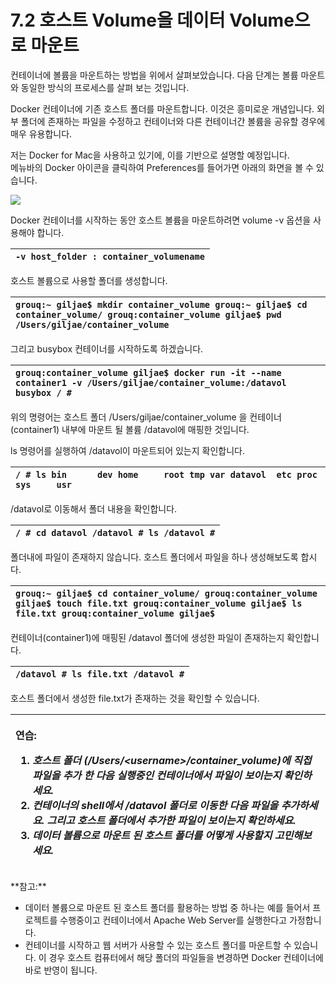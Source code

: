 # 7.2 호스트 Volume을 데이터 Volume으로 마운트

컨테이너에 볼륨을 마운트하는 방법을 위에서 살펴보았습니다. 다음 단계는 볼륨 마운트와 동일한 방식의 프로세스를 살펴 보는 것입니다.

Docker 컨테이너에 기존 호스트 폴더를 마운트합니다. 이것은 흥미로운 개념입니다. 외부 폴더에 존재하는 파일을 수정하고 컨테이너와 다른 컨테이너간 볼륨을 공유할 경우에 매우 유용합니다.

저는 Docker for Mac을 사용하고 있기에, 이를 기반으로 설명할 예정입니다.  
메뉴바의 Docker 아이콘을 클릭하여 Preferences를 들어가면 아래의 화면을 볼 수 있습니다.

![](https://lh6.googleusercontent.com/sibvHvnIubV1-B4Y9d8URd4xDrjqN6ZVHconveUnXxpg7ChgHNhXhGmGvAACDbgWGCQSos9-vdAGgKAPTrQyYkDBBRCW_ShjG0LGZrJ4lZ7fjJTM2U1v0769Dwu2a_ezmT7k4iWA)

Docker 컨테이너를 시작하는 동안 호스트 볼륨을 마운트하려면 volume -v 옵션을 사용해야 합니다.

| `-v host_folder : container_volumename` |
| :--- |


호스트 볼륨으로 사용할 폴더를 생성합니다.

| `grouq:~ giljae$ mkdir container_volume grouq:~ giljae$ cd container_volume/ grouq:container_volume giljae$ pwd /Users/giljae/container_volume` |
| :--- |


그리고 busybox 컨테이너를 시작하도록 하겠습니다.

| `grouq:container_volume giljae$ docker run -it --name container1 -v /Users/giljae/container_volume:/datavol busybox / #` |
| :--- |


위의 명령어는 호스트 폴더 /Users/giljae/container\_volume 을 컨테이너\(container1\) 내부에 마운트 될 볼륨 /datavol에 매핑한 것입니다.

ls 명령어를 실행하여 /datavol이 마운트되어 있는지 확인합니다.

| `/ # ls bin      dev home     root tmp var datavol  etc proc     sys     usr` |
| :--- |


/datavol로 이동해서 폴더 내용을 확인합니다.

| `/ # cd datavol /datavol # ls /datavol #` |
| :--- |


폴더내에 파일이 존재하지 않습니다. 호스트 폴더에서 파일을 하나 생성해보도록 합시다.

| `grouq:~ giljae$ cd container_volume/ grouq:container_volume giljae$ touch file.txt grouq:container_volume giljae$ ls file.txt grouq:container_volume giljae$` |
| :--- |


컨테이너\(container1\)에 매핑된 /datavol 폴더에 생성한 파일이 존재하는지 확인합니다.

| `/datavol # ls file.txt /datavol #` |
| :--- |


호스트 폴더에서 생성한 file.txt가 존재하는 것을 확인할 수 있습니다.

<table>
  <thead>
    <tr>
      <th style="text-align:left">
        <p><b>&#xC5F0;&#xC2B5;:</b>
        </p>
        <ol>
          <li><em><b>&#xD638;&#xC2A4;&#xD2B8; &#xD3F4;&#xB354; (/Users/&lt;username&gt;/container_volume)&#xC5D0; &#xC9C1;&#xC811; &#xD30C;&#xC77C;&#xC744; &#xCD94;&#xAC00; &#xD55C; &#xB2E4;&#xC74C; &#xC2E4;&#xD589;&#xC911;&#xC778; &#xCEE8;&#xD14C;&#xC774;&#xB108;&#xC5D0;&#xC11C; &#xD30C;&#xC77C;&#xC774; &#xBCF4;&#xC774;&#xB294;&#xC9C0; &#xD655;&#xC778;&#xD558;&#xC138;&#xC694;.</b></em>
          </li>
          <li><em><b>&#xCEE8;&#xD14C;&#xC774;&#xB108;&#xC758; shell&#xC5D0;&#xC11C; /datavol &#xD3F4;&#xB354;&#xB85C; &#xC774;&#xB3D9;&#xD55C; &#xB2E4;&#xC74C; &#xD30C;&#xC77C;&#xC744; &#xCD94;&#xAC00;&#xD558;&#xC138;&#xC694;. &#xADF8;&#xB9AC;&#xACE0; &#xD638;&#xC2A4;&#xD2B8; &#xD3F4;&#xB354;&#xC5D0;&#xC11C; &#xCD94;&#xAC00;&#xD55C; &#xD30C;&#xC77C;&#xC774; &#xBCF4;&#xC774;&#xB294;&#xC9C0; &#xD655;&#xC778;&#xD558;&#xC138;&#xC694;.</b></em>
          </li>
          <li><em><b>&#xB370;&#xC774;&#xD130; &#xBCFC;&#xB968;&#xC73C;&#xB85C; &#xB9C8;&#xC6B4;&#xD2B8; &#xB41C; &#xD638;&#xC2A4;&#xD2B8; &#xD3F4;&#xB354;&#xB97C; &#xC5B4;&#xB5BB;&#xAC8C; &#xC0AC;&#xC6A9;&#xD560;&#xC9C0; &#xACE0;&#xBBFC;&#xD574;&#xBCF4;&#xC138;&#xC694;.</b></em>
          </li>
        </ol>
      </th>
    </tr>
  </thead>
  <tbody></tbody>
</table>**참고:**

* 데이터 볼륨으로 마운트 된 호스트 폴더를 활용하는 방법 중 하나는 예를 들어서 프로젝트를 수행중이고 컨테이너에서 Apache Web Server를 실행한다고 가정합니다.
* 컨테이너를 시작하고 웹 서버가 사용할 수 있는 호스트 폴더를 마운트할 수 있습니다. 이 경우 호스트 컴퓨터에서 해당 폴더의 파일들을 변경하면 Docker 컨테이너에 바로 반영이 됩니다.

